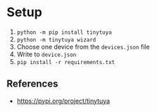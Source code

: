 # Setup
1. `python -m pip install tinytuya`
2. `python -m tinytuya wizard`
3. Choose one device from the `devices.json` file
4. Write to `device.json`
5. `pip install -r requirements.txt`

## References

- https://pypi.org/project/tinytuya

